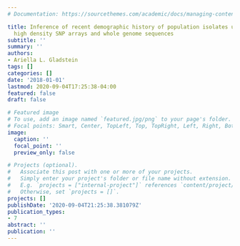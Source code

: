 ```yaml
---
# Documentation: https://sourcethemes.com/academic/docs/managing-content/

title: Inference of recent demographic history of population isolates using genome-wide
  high density SNP arrays and whole genome sequences
subtitle: ''
summary: ''
authors:
- Ariella L. Gladstein
tags: []
categories: []
date: '2018-01-01'
lastmod: 2020-09-04T17:25:38-04:00
featured: false
draft: false

# Featured image
# To use, add an image named `featured.jpg/png` to your page's folder.
# Focal points: Smart, Center, TopLeft, Top, TopRight, Left, Right, BottomLeft, Bottom, BottomRight.
image:
  caption: ''
  focal_point: ''
  preview_only: false

# Projects (optional).
#   Associate this post with one or more of your projects.
#   Simply enter your project's folder or file name without extension.
#   E.g. `projects = ["internal-project"]` references `content/project/deep-learning/index.md`.
#   Otherwise, set `projects = []`.
projects: []
publishDate: '2020-09-04T21:25:38.381079Z'
publication_types:
- 7
abstract: ''
publication: ''
---
```

